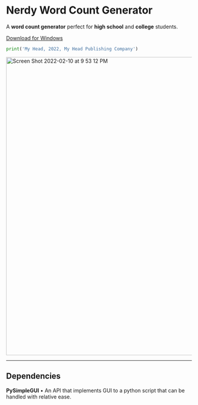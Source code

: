 # Nerdy Word Count Generator
A **word count generator** perfect for **high school** and **college** students.

[Download for Windows](https://github.com/wonmor/Nerdy-Word-Count-Generator/raw/main/NerdyWordCountGenerator.exe)

```python
print('My Head, 2022, My Head Publishing Company')
```

<img width="808" alt="Screen Shot 2022-02-10 at 9 53 12 PM" src="https://user-images.githubusercontent.com/35755386/153530657-1486ec4d-c880-402d-b822-3470b5b44f8e.png">

---

## Dependencies
**PySimpleGUI** • An API that implements GUI to a python script that can be handled with relative ease.
